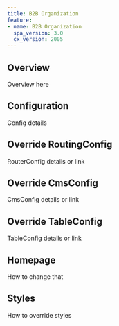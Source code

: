 ```yaml
---
title: B2B Organization
feature:
- name: B2B Organization
  spa_version: 3.0
  cx_version: 2005
---
```


## Overview

Overview here

## Configuration

Config details

## Override RoutingConfig

RouterConfig details or link

## Override CmsConfig

CmsConfig details or link

## Override TableConfig

TableConfig details or link

## Homepage

How to change that

## Styles

How to override styles
